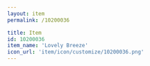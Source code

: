 ```yaml
---
layout: item
permalink: /10200036

title: Item
id: 10200036
item_name: 'Lovely Breeze'
icon_url: 'item/icon/customize/10200036.png'
---
```

